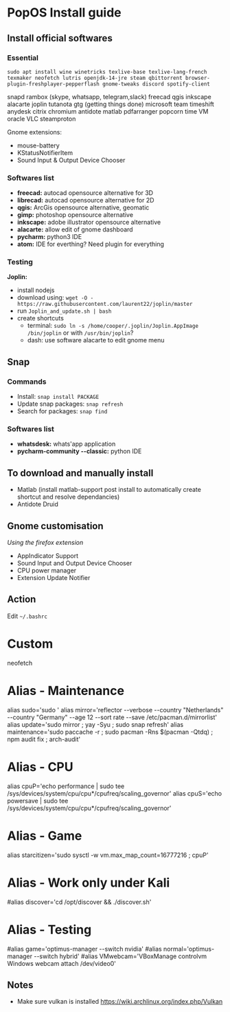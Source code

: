 # PopOS Install guide

## Install official softwares

### Essential
`sudo apt install wine winetricks texlive-base texlive-lang-french texmaker neofetch lutris openjdk-14-jre steam qbittorrent browser-plugin-freshplayer-pepperflash gnome-tweaks discord spotify-client`

snapd
rambox (skype, whatsapp, telegram,slack)
freecad
qgis
inkscape
alacarte
joplin
tutanota
gtg (getting things done)
microsoft team
timeshift
anydesk
citrix
chromium
antidote
matlab
pdfarranger
popcorn time
VM oracle
VLC
steamproton

Gnome extensions:
- mouse-battery
- KStatusNotifierItem
- Sound Input & Output Device Chooser 


### Softwares list
- **freecad:** autocad opensource alternative for 3D
- **librecad:** autocad opensource alternative for 2D
- **qgis:** ArcGis opensource alternative, geomatic
- **gimp:** photoshop opensource alternative
- **inkscape:** adobe illustrator opensource alternative
- **alacarte:** allow edit of gnome dashboard
- **pycharm:** python3 IDE
- **atom:** IDE for everthing? Need plugin for everything

### Testing
**Joplin:**
  - install nodejs
  - download using: `wget -O - https://raw.githubusercontent.com/laurent22/joplin/master`
  - run `Joplin_and_update.sh | bash`
  - create shortcuts
    - terminal: `sudo ln -s /home/cooper/.joplin/Joplin.AppImage  /bin/joplin` or with `/usr/bin/joplin`?
    - dash: use software alacarte to edit gnome menu
    
## Snap

### Commands
- Install: `snap install PACKAGE`
- Update snap packages: `snap refresh`
- Search for packages: `snap find`

### Softwares list
- **whatsdesk:** whats'app application
- **pycharm-community --classic:** python IDE


## To download and manually install
- Matlab (install matlab-support post install to automatically create shortcut and resolve dependancies)
- Antidote Druid

## Gnome customisation
*Using the firefox extension*
- AppIndicator Support
- Sound Input and Output Device Chooser
- CPU power manager
- Extension Update Notifier

## Action
Edit `~/.bashrc`
>>>
# Custom
neofetch

# Alias - Maintenance
alias sudo='sudo '
alias mirror='reflector --verbose --country "Netherlands" --country "Germany" --age 12 --sort rate --save /etc/pacman.d/mirrorlist'
alias update='sudo mirror ; yay -Syu ; sudo snap refresh'
alias maintenance='sudo paccache -r ; sudo pacman -Rns $(pacman -Qtdq) ; npm audit fix ; arch-audit'

# Alias - CPU
alias cpuP='echo performance | sudo tee /sys/devices/system/cpu/cpu*/cpufreq/scaling_governor'
alias cpuS='echo powersave | sudo tee /sys/devices/system/cpu/cpu*/cpufreq/scaling_governor'

# Alias - Game
alias starcitizen='sudo sysctl -w vm.max_map_count=16777216 ; cpuP'

# Alias - Work only under Kali
#alias discover='cd /opt/discover && ./discover.sh'

# Alias - Testing
#alias game='optimus-manager --switch nvidia'
#alias normal='optimus-manager --switch hybrid'
#alias VMwebcam='VBoxManage controlvm Windows webcam attach /dev/video0'
>>>>

## Notes
- Make sure vulkan is installed https://wiki.archlinux.org/index.php/Vulkan
